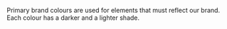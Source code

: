 Primary brand colours are used for elements that must reflect our brand. Each colour has a darker and a lighter shade.